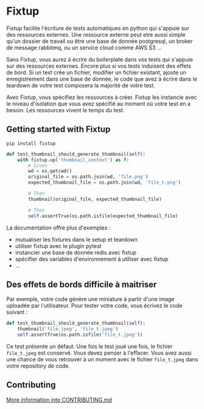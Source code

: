# Fixtup

Fixtup facilite l'écriture de tests automatiques en python
qui s'appuie sur des ressources externes. Une ressource externe
peut etre aussi simple qu'un dossier de travail ou être une base de donnée
postgresql, un broker de message rabbitmq, ou un service cloud comme AWS S3 ...

Sans Fixtup, vous aurez à écrire du boilerplate dans vos tests
qui s'appuie sur des ressources externes. Encore plus si vos tests induisent des effets de bord.
Si un test crée un fichier, modifier un fichier existant, ajoute un enregistrement
dans une base de donnée, le code que avez à écrire dans le teardown de votre test composera la
majorité de votre test.

Avec Fixtup, vous spécifiez les ressources à créer. Fixtup les instancie avec le niveau d'isolation
que vous avez spécifié au moment où votre test en a besoin. Les ressources vivent le temps du test.

## Getting started with Fixtup

```
pip install fixtup
```

```python
def test_thumbnail_should_generate_thumbnail(self):
    with fixtup.up('thumbnail_context') as f:
        # Given
        wd = os.getcwd()
        original_file = os.path.join(wd, 'file.png')
        expected_thumbnail_file = os.path.join(wd, 'file_t.png')

        # Then
        thumbnail(original_file, expected_thumbnail_file)

        # Then
        self.assertTrue(os.path.isfile(expected_thumbnail_file)
```

La documentation offre plus d'exemples :

* mutualiser les fixtures dans le setup et teardown
* utiliser fixtup avec le plugin pytest
* instancier une base de donnée redis avec fixtup
* spécifier des variables d'environnement à utiliser avec fixtup
* ...

##

## Des effets de bords difficile à maitriser

Par exemple, votre code génère une miniature à partir d'une image uploadée par l'utilisateur.
Pour tester votre code, vous écrivez le code suivant :

```python
def test_thumbnail_should_generate_thumbnail(self):
    thumbnail('file.jpeg', 'file_t.jpeg')
    self.assertTrue(os.path.isfile('file_t.jpeg'))
```

Ce test présente un défaut. Une fois le test joué une fois, le fichier `file_t.jpeg` est conservé.
Vous devez penser à l'effacer. Vous avez aussi une chance de vous retrouver à un moment avec
le fichier `file_t.jpeg` dans votre repository de code.

## Contributing

[More information into CONTRIBUTING.md](./CONTRIBUTING.md)
